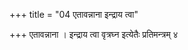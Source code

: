+++
title = "04 एतावन्नाना इन्द्राय त्वा"

+++
एतावन्नाना । इन्द्राय त्वा वृत्रघ्न इत्येतैः प्रतिमन्त्रम् ४